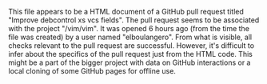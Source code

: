 This file appears to be a HTML document of a GitHub pull request titled "Improve debcontrol xs vcs fields". The pull request seems to be associated with the project "/vim/vim". It was opened 6 hours ago (from the time the file was created) by a user named "elboulangero". From what is visible, all checks relevant to the pull request are successful. However, it's difficult to infer about the specifics of the pull request just from the HTML code. This might be a part of the bigger project with data on GitHub interactions or a local cloning of some GitHub pages for offline use.